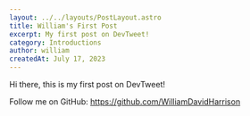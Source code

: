 ```yaml
---
layout: ../../layouts/PostLayout.astro
title: William's First Post
excerpt: My first post on DevTweet!
category: Introductions
author: william
createdAt: July 17, 2023
---
```


Hi there, this is my first post on DevTweet!

Follow me on GitHub: https://github.com/WilliamDavidHarrison
